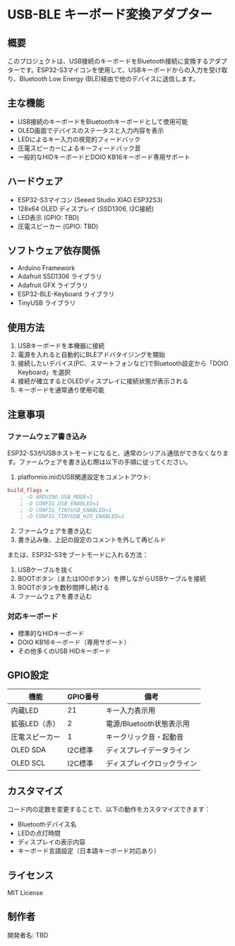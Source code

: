 # USB-BLE キーボード変換アダプター

## 概要
このプロジェクトは、USB接続のキーボードをBluetooth接続に変換するアダプターです。ESP32-S3マイコンを使用して、USBキーボードからの入力を受け取り、Bluetooth Low Energy (BLE)経由で他のデバイスに送信します。

## 主な機能
- USB接続のキーボードをBluetoothキーボードとして使用可能
- OLED画面でデバイスのステータスと入力内容を表示
- LEDによるキー入力の視覚的フィードバック
- 圧電スピーカーによるキーフィードバック音
- 一般的なHIDキーボードとDOIO KB16キーボード専用サポート

## ハードウェア
- ESP32-S3マイコン (Seeed Studio XIAO ESP32S3)
- 128x64 OLED ディスプレイ (SSD1306, I2C接続)
- LED表示 (GPIO: TBD)
- 圧電スピーカー (GPIO: TBD)

## ソフトウェア依存関係
- Arduino Framework
- Adafruit SSD1306 ライブラリ
- Adafruit GFX ライブラリ
- ESP32-BLE-Keyboard ライブラリ
- TinyUSB ライブラリ

## 使用方法
1. USBキーボードを本機器に接続
2. 電源を入れると自動的にBLEアドバタイジングを開始
3. 接続したいデバイス(PC、スマートフォンなど)でBluetooth設定から「DOIO Keyboard」を選択
4. 接続が確立するとOLEDディスプレイに接続状態が表示される
5. キーボードを通常通り使用可能

## 注意事項

### ファームウェア書き込み
ESP32-S3がUSBホストモードになると、通常のシリアル通信ができなくなります。ファームウェアを書き込む際は以下の手順に従ってください。

1. platformio.iniのUSB関連設定をコメントアウト:
```ini
build_flags =
    ; -D ARDUINO_USB_MODE=1
    ; -D CONFIG_USB_ENABLED=1
    ; -D CONFIG_TINYUSB_ENABLED=1
    ; -D CONFIG_TINYUSB_HID_ENABLED=1
```

2. ファームウェアを書き込む
3. 書き込み後、上記の設定のコメントを外して再ビルド

または、ESP32-S3をブートモードに入れる方法：
1. USBケーブルを抜く
2. BOOTボタン（またはIO0ボタン）を押しながらUSBケーブルを接続
3. BOOTボタンを数秒間押し続ける
4. ファームウェアを書き込む

### 対応キーボード
- 標準的なHIDキーボード
- DOIO KB16キーボード（専用サポート）
- その他多くのUSB HIDキーボード

## GPIO設定
| 機能 | GPIO番号 | 備考 |
|------|----------|------|
| 内蔵LED | 21 | キー入力表示用 |
| 拡張LED（赤） | 2 | 電源/Bluetooth状態表示用 |
| 圧電スピーカー | 1 | キークリック音・起動音 |
| OLED SDA | I2C標準 | ディスプレイデータライン |
| OLED SCL | I2C標準 | ディスプレイクロックライン |

## カスタマイズ
コード内の定数を変更することで、以下の動作をカスタマイズできます：
- Bluetoothデバイス名
- LEDの点灯時間
- ディスプレイの表示内容
- キーボード言語設定（日本語キーボード対応あり）

## ライセンス
MIT License

## 制作者
開発者名: TBD